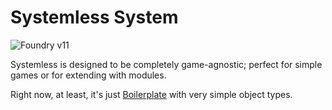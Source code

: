 # Systemless System

![Foundry v11](https://img.shields.io/badge/foundry-v11-green)

Systemless is designed to be completely game-agnostic; perfect for simple games or for extending with modules.

Right now, at least, it's just [Boilerplate](https://github.com/asacolips-projects/boilerplate) with very simple object types.
